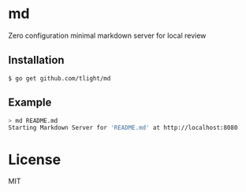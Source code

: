 # md

Zero configuration minimal markdown server for local review

## Installation

```
$ go get github.com/tlight/md
```

## Example

```sh
> md README.md
Starting Markdown Server for 'README.md' at http://localhost:8080
```

# License

 MIT
